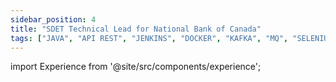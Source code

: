 ```yaml
---
sidebar_position: 4
title: "SDET Technical Lead for National Bank of Canada"
tags: ["JAVA", "API REST", "JENKINS", "DOCKER", "KAFKA", "MQ", "SELENIUM", "MAVEN", "JIRA", "NEXUS", "GHERKIN", "SWAGGER", "PROWIDE", "UNIREST", "LOMBOK", "JACKSON", "SWIFT", "INTELLIJ"]
---
```


import Experience from '@site/src/components/experience';

<Experience title={frontMatter.title} />